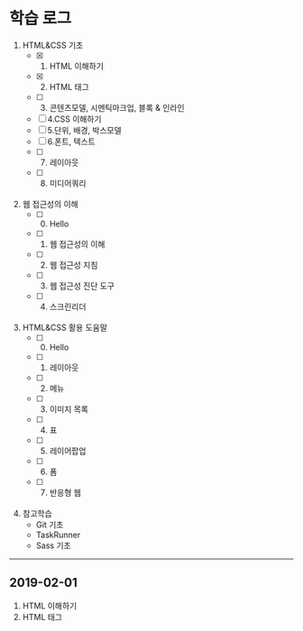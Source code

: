 # 학습 로그
1. HTML&CSS 기초
    - [x] 1. HTML 이해하기
    - [x] 2. HTML 태그
    - [ ] 3. 콘텐츠모델, 시멘틱마크업, 블록 & 인라인
    - [ ] 4.CSS 이해하기
    - [ ] 5.단위, 배경, 박스모델
    - [ ] 6.폰트, 텍스트
    - [ ] 7. 레이아웃
    - [ ] 8. 미디어쿼리
<br><br>
2. 웹 접근성의 이해 
    - [ ] 0. Hello
    - [ ] 1. 웹 접근성의 이해
    - [ ] 2. 웹 접근성 지침
    - [ ] 3. 웹 접근성 진단 도구
    - [ ] 4. 스크린리더
<br><br>
3. HTML&CSS 활용 도움말
    - [ ] 0. Hello
    - [ ] 1. 레이아웃
    - [ ] 2. 메뉴
    - [ ] 3. 이미지 목록
    - [ ] 4. 표
    - [ ] 5. 레이어팝업
    - [ ] 6. 폼
    - [ ] 7. 반응형 웹
<br><br>
4. 참고학습
    - Git 기초
    - TaskRunner
    - Sass 기초

---

## 2019-02-01
1. HTML 이해하기
2. HTML 태그